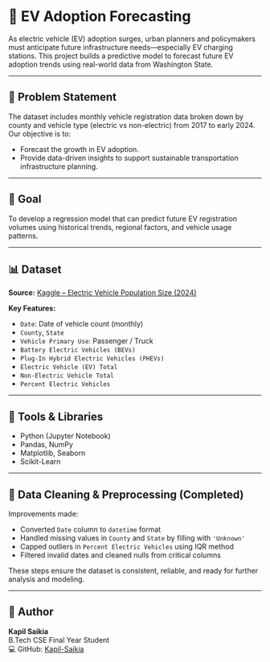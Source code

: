 # 🔋 EV Adoption Forecasting

As electric vehicle (EV) adoption surges, urban planners and policymakers must anticipate future infrastructure needs—especially EV charging stations. This project builds a predictive model to forecast future EV adoption trends using real-world data from Washington State.

---

## 📌 Problem Statement

The dataset includes monthly vehicle registration data broken down by county and vehicle type (electric vs non-electric) from 2017 to early 2024. Our objective is to:
- Forecast the growth in EV adoption.
- Provide data-driven insights to support sustainable transportation infrastructure planning.

---

## 🎯 Goal

To develop a regression model that can predict future EV registration volumes using historical trends, regional factors, and vehicle usage patterns.

---

## 📊 Dataset

**Source:** [Kaggle – Electric Vehicle Population Size (2024)](https://www.kaggle.com/datasets/sahirmaharajj/electric-vehicle-population-size-2024/data)

**Key Features:**
- `Date`: Date of vehicle count (monthly)
- `County`, `State`
- `Vehicle Primary Use`: Passenger / Truck
- `Battery Electric Vehicles (BEVs)`
- `Plug-In Hybrid Electric Vehicles (PHEVs)`
- `Electric Vehicle (EV) Total`
- `Non-Electric Vehicle Total`
- `Percent Electric Vehicles`

---

## 🔧 Tools & Libraries

- Python (Jupyter Notebook)
- Pandas, NumPy
- Matplotlib, Seaborn
- Scikit-Learn

---

## 🧹 Data Cleaning & Preprocessing (Completed)

Improvements made:
- Converted `Date` column to `datetime` format
- Handled missing values in `County` and `State` by filling with `'Unknown'`
- Capped outliers in `Percent Electric Vehicles` using IQR method
- Filtered invalid dates and cleaned nulls from critical columns

These steps ensure the dataset is consistent, reliable, and ready for further analysis and modeling.

---

## 👤 Author

**Kapil Saikia**  
B.Tech CSE Final Year Student  
💻 GitHub: [Kapil-Saikia](https://github.com/Kapil-Saikia)


